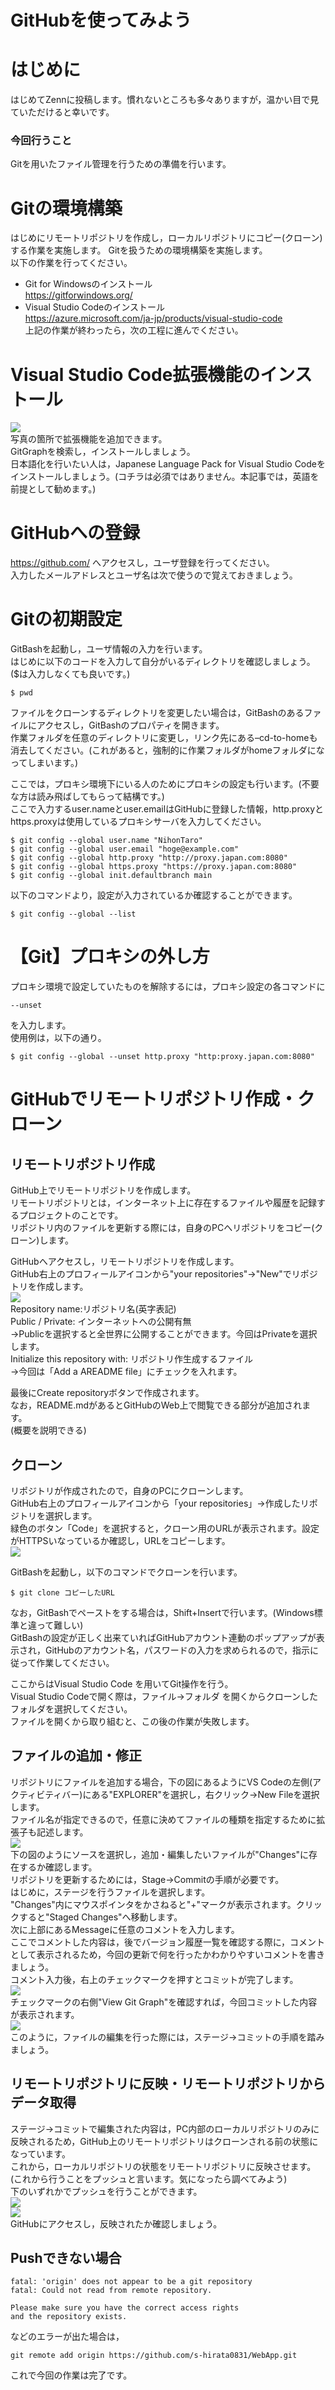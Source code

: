 # GitHubを使ってみよう
# はじめに
はじめてZennに投稿します。慣れないところも多々ありますが，温かい目で見ていただけると幸いです。
### 今回行うこと
Gitを用いたファイル管理を行うための準備を行います。
# Gitの環境構築
はじめにリモートリポジトリを作成し，ローカルリポジトリにコピー(クローン)する作業を実施します。
Gitを扱うための環境構築を実施します。  
以下の作業を行ってください。  
- Git for Windowsのインストール  
https://gitforwindows.org/  
- Visual Studio Codeのインストール  
https://azure.microsoft.com/ja-jp/products/visual-studio-code  
上記の作業が終わったら，次の工程に進んでください。  
# Visual Studio Code拡張機能のインストール
![](https://storage.googleapis.com/zenn-user-upload/4c3e993a97cc-20230623.png)  
写真の箇所で拡張機能を追加できます。  
GitGraphを検索し，インストールしましょう。  
日本語化を行いたい人は，Japanese Language Pack for Visual Studio Codeをインストールしましょう。(コチラは必須ではありません。本記事では，英語を前提として勧めます。)  
# GitHubへの登録
https://github.com/ へアクセスし，ユーザ登録を行ってください。  
入力したメールアドレスとユーザ名は次で使うので覚えておきましょう。  
# Gitの初期設定
GitBashを起動し，ユーザ情報の入力を行います。  
はじめに以下のコードを入力して自分がいるディレクトリを確認しましょう。  
($は入力しなくても良いです。)  
```
$ pwd
```
ファイルをクローンするディレクトリを変更したい場合は，GitBashのあるファイルにアクセスし，GitBashのプロパティを開きます。  
作業フォルダを任意のディレクトリに変更し，リンク先にある–cd-to-homeも消去してください。(これがあると，強制的に作業フォルダがhomeフォルダになってしまいます。)  

ここでは，プロキシ環境下にいる人のためにプロキシの設定も行います。(不要な方は読み飛ばしてもらって結構です。)  
ここで入力するuser.nameとuser.emailはGitHubに登録した情報，http.proxyとhttps.proxyは使用しているプロキシサーバを入力してください。  
```
$ git config --global user.name "NihonTaro"
$ git config --global user.email "hoge@example.com"
$ git config --global http.proxy "http://proxy.japan.com:8080"
$ git config --global https.proxy "https://proxy.japan.com:8080"
$ git config --global init.defaultbranch main
```
以下のコマンドより，設定が入力されているか確認することができます。  
```
$ git config --global --list
```
# 【Git】プロキシの外し方
プロキシ環境で設定していたものを解除するには，プロキシ設定の各コマンドに  
```
--unset
```
を入力します。  
使用例は，以下の通り。  
```
$ git config --global --unset http.proxy "http:proxy.japan.com:8080"
```
# GitHubでリモートリポジトリ作成・クローン
## リモートリポジトリ作成
GitHub上でリモートリポジトリを作成します。  
リモートリポジトリとは，インターネット上に存在するファイルや履歴を記録するプロジェクトのことです。  
リポジトリ内のファイルを更新する際には，自身のPCへリポジトリをコピー(クローン)します。  

GitHubへアクセスし，リモートリポジトリを作成します。  
GitHub右上のプロフィールアイコンから"your repositories"→"New"でリポジトリを作成します。  
![](https://storage.googleapis.com/zenn-user-upload/9abf836f98b3-20230623.png)  
Repository name:リポジトリ名(英字表記)  
Public / Private: インターネットへの公開有無  
→Publicを選択すると全世界に公開することができます。今回はPrivateを選択します。  
Initialize this repository with: リポジトリ作生成するファイル  
→今回は「Add a AREADME file」にチェックを入れます。  
  
最後にCreate repositoryボタンで作成されます。  
なお，README.mdがあるとGitHubのWeb上で閲覧できる部分が追加されます。  
(概要を説明できる)  
## クローン
リポジトリが作成されたので，自身のPCにクローンします。  
GitHub右上のプロフィールアイコンから「your repositories」→作成したリポジトリを選択します。  
緑色のボタン「Code」を選択すると，クローン用のURLが表示されます。設定がHTTPSいなっているか確認し，URLをコピーします。  
![](https://storage.googleapis.com/zenn-user-upload/17f1d5f1d26b-20230623.png)  

GitBashを起動し，以下のコマンドでクローンを行います。  
```
$ git clone コピーしたURL
```
なお，GitBashでペーストをする場合は，Shift+Insertで行います。(Windows標準と違って難しい)  
GitBashの設定が正しく出来ていればGitHubアカウント連動のポップアップが表示され，GitHubのアカウント名，パスワードの入力を求められるので，指示に従って作業してください。  
  
ここからはVisual Studio Code を用いてGit操作を行う。  
Visual Studio Codeで開く際は，ファイル→フォルダ を開くからクローンしたフォルダを選択してください。  
ファイルを開くから取り組むと、この後の作業が失敗します。  
## ファイルの追加・修正
リポジトリにファイルを追加する場合，下の図にあるようにVS Codeの左側(アクティビティバー)にある"EXPLORER"を選択し，右クリック→New Fileを選択します。  
ファイル名が指定できるので，任意に決めてファイルの種類を指定するために拡張子も記述します。  
![](https://storage.googleapis.com/zenn-user-upload/84a65f649527-20230623.png)  
下の図のようにソースを選択し，追加・編集したいファイルが"Changes"に存在するか確認します。  
リポジトリを更新するためには，Stage→Commitの手順が必要です。  
はじめに，ステージを行うファイルを選択します。  
"Changes"内にマウスポインタをかさねると"+"マークが表示されます。クリックすると"Staged Changes"へ移動します。  
次に上部にあるMessageに任意のコメントを入力します。  
ここでコメントした内容は，後でバージョン履歴一覧を確認する際に，コメントとして表示されるため，今回の更新で何を行ったかわかりやすいコメントを書きましょう。  
コメント入力後，右上のチェックマークを押すとコミットが完了します。  
![](https://storage.googleapis.com/zenn-user-upload/7d4f691824dc-20230623.png)  
チェックマークの右側"View Git Graph"を確認すれば，今回コミットした内容が表示されます。  
![](https://storage.googleapis.com/zenn-user-upload/23255fa55580-20230623.png)  
このように，ファイルの編集を行った際には，ステージ→コミットの手順を踏みましょう。  
## リモートリポジトリに反映・リモートリポジトリからデータ取得
ステージ→コミットで編集された内容は，PC内部のローカルリポジトリのみに反映されるため，GitHub上のリモートリポジトリはクローンされる前の状態になっています。  
これから，ローカルリポジトリの状態をリモートリポジトリに反映させます。  
(これから行うことをプッシュと言います。気になったら調べてみよう)  
下のいずれかでプッシュを行うことができます。  
![](https://storage.googleapis.com/zenn-user-upload/fec25e80ad94-20230623.png)  
![](https://storage.googleapis.com/zenn-user-upload/8d772517ec65-20230623.png)  
GitHubにアクセスし，反映されたか確認しましょう。  


## Pushできない場合
```shell
fatal: 'origin' does not appear to be a git repository
fatal: Could not read from remote repository.

Please make sure you have the correct access rights
and the repository exists.
```
などのエラーが出た場合は，  
```shell
git remote add origin https://github.com/s-hirata0831/WebApp.git
```

これで今回の作業は完了です。  